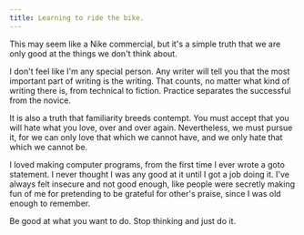 ```yaml
---
title: Learning to ride the bike.
---
```

This may seem like a Nike commercial, but it's a simple truth that we are only good at the things we don't think about.  

I don't feel like I'm any special person.  Any writer will tell you that the most important part of writing is the writing.  That counts, no matter what kind of writing there is, from technical to fiction.  Practice separates the successful from the novice.  

It is also a truth that familiarity breeds contempt. You must accept that you will hate what you love, over and over again.  Nevertheless, we must pursue it, for we can only love that which we cannot have, and we only hate that which we cannot be.

I loved making computer programs, from the first time I ever wrote a goto statement.  I never thought I was any good at it until I got a job doing it.  I've always felt insecure and not good enough, like people were secretly making fun of me for pretending to be grateful for other's praise, since I was old enough to remember.  

Be good at what you want to do.  Stop thinking and just do it.

